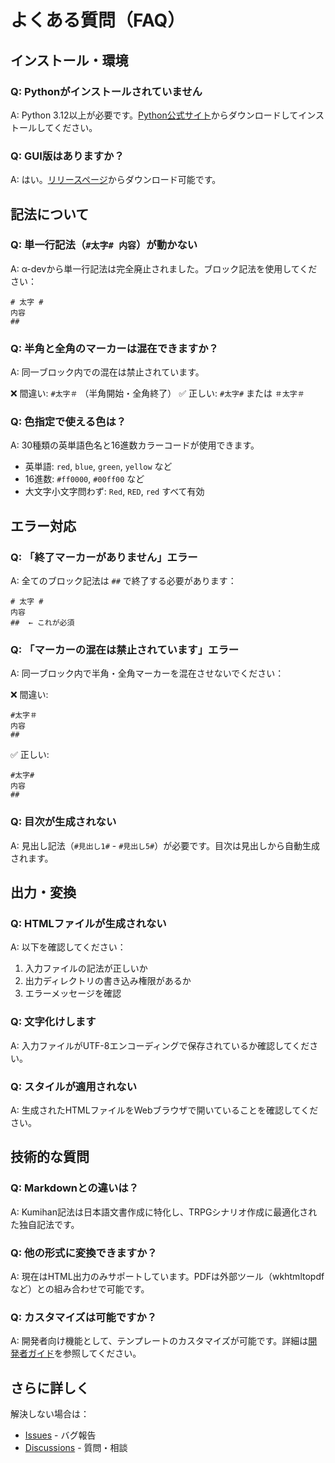 # よくある質問（FAQ）

## インストール・環境

### Q: Pythonがインストールされていません
A: Python 3.12以上が必要です。[Python公式サイト](https://www.python.org/)からダウンロードしてインストールしてください。

### Q: GUI版はありますか？
A: はい。[リリースページ](https://github.com/mo9mo9-uwu-mo9mo9/Kumihan-Formatter/releases)からダウンロード可能です。

## 記法について

### Q: 単一行記法（`#太字# 内容`）が動かない
A: α-devから単一行記法は完全廃止されました。ブロック記法を使用してください：

```
# 太字 #
内容
##
```

### Q: 半角と全角のマーカーは混在できますか？
A: 同一ブロック内での混在は禁止されています。

❌ 間違い: `#太字＃` （半角開始・全角終了）
✅ 正しい: `#太字#` または `＃太字＃`

### Q: 色指定で使える色は？
A: 30種類の英単語色名と16進数カラーコードが使用できます。

- 英単語: `red`, `blue`, `green`, `yellow` など
- 16進数: `#ff0000`, `#00ff00` など
- 大文字小文字問わず: `Red`, `RED`, `red` すべて有効

## エラー対応

### Q: 「終了マーカーがありません」エラー
A: 全てのブロック記法は `##` で終了する必要があります：

```
# 太字 #
内容
##  ← これが必須
```

### Q: 「マーカーの混在は禁止されています」エラー
A: 同一ブロック内で半角・全角マーカーを混在させないでください：

❌ 間違い:
```
#太字＃
内容
##
```

✅ 正しい:
```
#太字#
内容
##
```

### Q: 目次が生成されない
A: 見出し記法（`#見出し1#` - `#見出し5#`）が必要です。目次は見出しから自動生成されます。

## 出力・変換

### Q: HTMLファイルが生成されない
A: 以下を確認してください：
1. 入力ファイルの記法が正しいか
2. 出力ディレクトリの書き込み権限があるか
3. エラーメッセージを確認

### Q: 文字化けします
A: 入力ファイルがUTF-8エンコーディングで保存されているか確認してください。

### Q: スタイルが適用されない
A: 生成されたHTMLファイルをWebブラウザで開いていることを確認してください。

## 技術的な質問

### Q: Markdownとの違いは？
A: Kumihan記法は日本語文書作成に特化し、TRPGシナリオ作成に最適化された独自記法です。

### Q: 他の形式に変換できますか？
A: 現在はHTML出力のみサポートしています。PDFは外部ツール（wkhtmltopdfなど）との組み合わせで可能です。

### Q: カスタマイズは可能ですか？
A: 開発者向け機能として、テンプレートのカスタマイズが可能です。詳細は[開発者ガイド](../dev/architecture.md)を参照してください。

## さらに詳しく

解決しない場合は：

- [Issues](https://github.com/mo9mo9-uwu-mo9mo9/Kumihan-Formatter/issues) - バグ報告
- [Discussions](https://github.com/mo9mo9-uwu-mo9mo9/Kumihan-Formatter/discussions) - 質問・相談